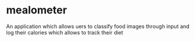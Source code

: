 # mealometer
An application which allows uers to classify food images through input and log their calories which allows to track their diet
